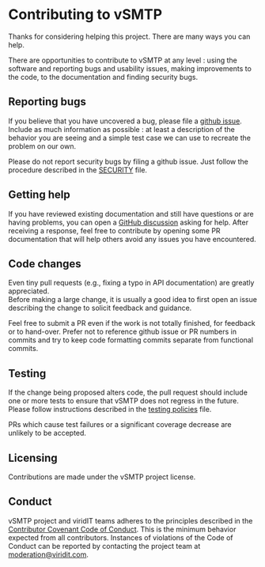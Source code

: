 # Contributing to vSMTP

Thanks for considering helping this project. There are many ways you can help.

There are opportunities to contribute to vSMTP at any level : using the software
and reporting bugs and usability issues, making improvements to the code, to the
documentation and finding security bugs.

## Reporting bugs

If you believe that you have uncovered a bug, please file a
[github issue](https://github.com/viridIT/vSMTP/issues). Include as much
information as possible : at least a description of the behavior you are seeing
and a simple test case we can use to recreate the problem on our own.

Please do not report security bugs by filing a github issue. Just follow the
procedure described in the
[SECURITY](https://github.com/viridIT/vSMTP/blob/doc/misc/SECURITY.md) file.

## Getting help

If you have reviewed existing documentation and still have questions or are
having problems, you can open a
[GitHub discussion](https://github.com/tokio-rs/tokio/discussions/new) asking
for help. After receiving a response, feel free to contribute by opening some PR
documentation that will help others avoid any issues you have encountered.

## Code changes

Even tiny pull requests (e.g., fixing a typo in API documentation) are greatly
appreciated.\
Before making a large change, it is usually a good idea to first open an issue
describing the change to solicit feedback and guidance.

Feel free to submit a PR even if the work is not totally finished, for feedback
or to hand-over. Prefer not to reference github issue or PR numbers in commits
and try to keep code formatting commits separate from functional commits.

## Testing

If the change being proposed alters code, the pull request should include one or
more tests to ensure that vSMTP does not regress in the future. Please follow
instructions described in the
[testing policies](https://github.com/viridIT/vSMTP/blob/develop/TESTING.md)
file.

PRs which cause test failures or a significant coverage decrease are unlikely to
be accepted.

## Licensing

Contributions are made under the vSMTP project license.

## Conduct

vSMTP project and viridIT teams adheres to the principles described in the
[Contributor Covenant Code of Conduct](https://www.contributor-covenant.org/version/1/4/code-of-conduct/).
This is the minimum behavior expected from all contributors. Instances of
violations of the Code of Conduct can be reported by contacting the project team
at [moderation@viridit.com](mailto:moderation@viridit.com).
